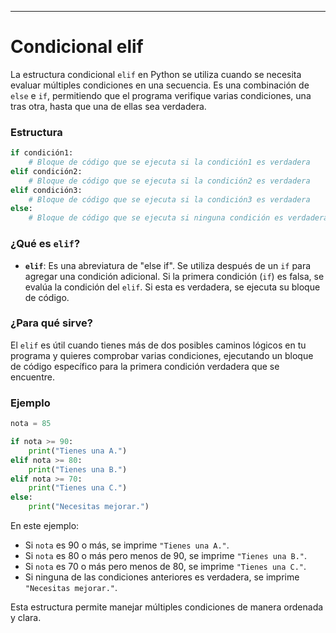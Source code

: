 ___
# Condicional elif

La estructura condicional `elif` en Python se utiliza cuando se necesita evaluar múltiples condiciones en una secuencia. Es una combinación de `else` e `if`, permitiendo que el programa verifique varias condiciones, una tras otra, hasta que una de ellas sea verdadera.

### Estructura

```python
if condición1:
    # Bloque de código que se ejecuta si la condición1 es verdadera
elif condición2:
    # Bloque de código que se ejecuta si la condición2 es verdadera
elif condición3:
    # Bloque de código que se ejecuta si la condición3 es verdadera
else:
    # Bloque de código que se ejecuta si ninguna condición es verdadera
```

### ¿Qué es `elif`?

- **`elif`**: Es una abreviatura de "else if". Se utiliza después de un `if` para agregar una condición adicional. Si la primera condición (`if`) es falsa, se evalúa la condición del `elif`. Si esta es verdadera, se ejecuta su bloque de código.

### ¿Para qué sirve?

El `elif` es útil cuando tienes más de dos posibles caminos lógicos en tu programa y quieres comprobar varias condiciones, ejecutando un bloque de código específico para la primera condición verdadera que se encuentre.

### Ejemplo

```python
nota = 85

if nota >= 90:
    print("Tienes una A.")
elif nota >= 80:
    print("Tienes una B.")
elif nota >= 70:
    print("Tienes una C.")
else:
    print("Necesitas mejorar.")
```

En este ejemplo:

- Si `nota` es 90 o más, se imprime `"Tienes una A."`.
- Si `nota` es 80 o más pero menos de 90, se imprime `"Tienes una B."`.
- Si `nota` es 70 o más pero menos de 80, se imprime `"Tienes una C."`.
- Si ninguna de las condiciones anteriores es verdadera, se imprime `"Necesitas mejorar."`.

Esta estructura permite manejar múltiples condiciones de manera ordenada y clara.